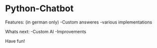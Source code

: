 # Python-Chatbot

Features:
(in german only)
-Custom answeres
-various implementations 

Whats next:
-Custom AI
-Improvements 

Have fun!
